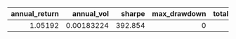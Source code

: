 |   annual_return |   annual_vol |   sharpe |   max_drawdown |   total_return |   sortino |   calmar |   information_ratio |
|----------------:|-------------:|---------:|---------------:|---------------:|----------:|---------:|--------------------:|
|         1.05192 |   0.00183224 |  392.854 |              0 |           0.15 |       nan |      nan |                 nan |